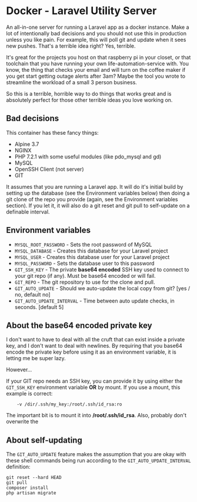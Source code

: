 # Docker - Laravel Utility Server

An all-in-one server for running a Laravel app as a docker instance. Make a lot of intentionally bad decisions and you should not use this in production unless you like pain. For example, this will poll git and update when it sees new pushes. That's a terrible idea right? Yes, terrible.

It's great for the projects you host on that raspberry pi in your closet, or that toolchain that you have running your own life-automation-service with. You know, the thing that checks your email and will turn on the coffee maker if you get start getting outage alerts after 3am? Maybe the tool you wrote to streamline the workload of a small 3 person business.

So this is a terrible, horrible way to do things that works great and is absolutely perfect for those other terrible ideas you love working on.

## Bad decisions

This container has these fancy things:

* Alpine 3.7
* NGINX
* PHP 7.2.1 with some useful modules (like pdo_mysql and gd)
* MySQL
* OpenSSH Client (not server)
* GIT

It assumes that you are running a Laravel app. It will do it's initial build by setting up the database (see the Environment variables below) then doing a git clone of the repo you provide (again, see the Environment variables section). If you let it, it will also do a git reset and git pull to self-update on a definable interval.

## Environment variables

* `MYSQL_ROOT_PASSWORD` - Sets the root password of MySQL  
* `MYSQL_DATABASE` - Creates this database for your Laravel project  
* `MYSQL_USER` - Creates this database user for your Laravel project  
* `MYSQL_PASSWORD` - Sets the database user to this password  
* `GIT_SSH_KEY` - The private **base64 encoded** SSH key used to connect to your git repo (if any). Must be base64 encoded or will fail.  
* `GIT_REPO` - The git repository to use for the clone and pull.  
* `GIT_AUTO_UPDATE` - Should we auto-update the local copy from git? [yes / no, default no]  
* `GIT_AUTO_UPDATE_INTERVAL` - Time between auto update checks, in seconds. [default 5]

## About the base64 encoded private key

I don't want to have to deal with all the cruft that can exist inside a private key, and I don't want to deal with newlines. By requiring that you base64 encode the private key before using it as an environment variable, it is letting me be super lazy.

However...

If your GIT repo needs an SSH key, you can provide it by using either the `GIT_SSH_KEY` environment variable **OR** by mount. If you use a mount, this example is correct:

```
    -v /dir/.ssh/my_key:/root/.ssh/id_rsa:ro
```

The important bit is to mount it into **/root/.ssh/id_rsa**. Also, probably don't overwrite the

## About self-updating

The `GIT_AUTO_UPDATE` feature makes the assumption that you are okay with these shell commands being run according to the `GIT_AUTO_UPDATE_INTERVAL` definition:

```
git reset --hard HEAD
git pull
composer install
php artisan migrate
```
